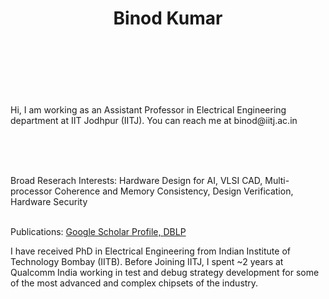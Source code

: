 <HTML>
  
  <header>
      <h1>Binod Kumar</h1>
  </header>
  <br>
  <br>
  <br>
  <body>
    <p>
Hi, I  am working as an Assistant Professor in Electrical Engineering department at IIT  Jodhpur (IITJ). You can reach me at binod@iitj.ac.in
    </p>
  <br>
    <br>
  <br>
  <p>Broad Reserach Interests: Hardware Design for AI, VLSI CAD, Multi-processor Coherence and Memory Consistency, Design Verification, Hardware Security </p>
    <br>
  Publications: <a href="https://scholar.google.co.in/citations?user=FtNL2bwAAAAJ&hl=en">Google  Scholar Profile, <a href="https://dblp.uni-trier.de/pid/122/2136-1.html">DBLP</a>
  
<br>
 <p>   
I have received PhD in Electrical Engineering from Indian Institute of Technology Bombay (IITB). Before Joining IITJ, I spent ~2 years at Qualcomm India working in test and debug strategy development for some of the most advanced and complex chipsets of the industry.</p>
    </body>
